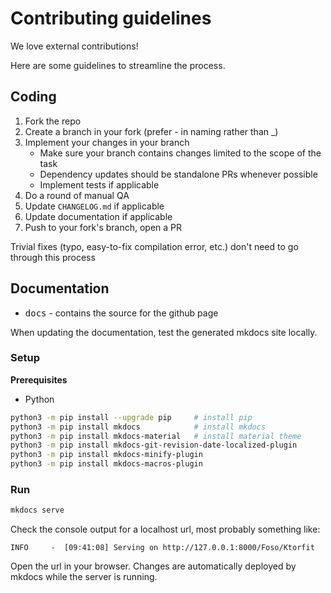 # Contributing guidelines

We love external contributions! 

Here are some guidelines to streamline the process.


## Coding

1. Fork the repo
2. Create a branch in your fork (prefer - in naming rather than _)
3. Implement your changes in your branch
    - Make sure your branch contains changes limited to the scope of the task
    - Dependency updates should be standalone PRs whenever possible
    - Implement tests if applicable
6. Do a round of manual QA 
8. Update `CHANGELOG.md` if applicable
9. Update documentation if applicable
10. Push to your fork's branch, open a PR

Trivial fixes (typo, easy-to-fix compilation error, etc.) don't need to go through this process


## Documentation
* <kbd>docs</kbd> - contains the source for the github page

When updating the documentation, test the generated mkdocs site locally.

### Setup

**Prerequisites**

- Python

```bash
python3 -m pip install --upgrade pip     # install pip
python3 -m pip install mkdocs            # install mkdocs 
python3 -m pip install mkdocs-material   # install material theme
python3 -m pip install mkdocs-git-revision-date-localized-plugin
python3 -m pip install mkdocs-minify-plugin
python3 -m pip install mkdocs-macros-plugin
```


### Run

```bash
mkdocs serve
```

Check the console output for a localhost url, most probably something like:

```
INFO     -  [09:41:08] Serving on http://127.0.0.1:8000/Foso/Ktorfit
```

Open the url in your browser. Changes are automatically deployed by mkdocs while the server is running.

